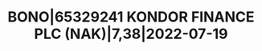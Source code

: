 ---
layout: asset
title: BONO|65329241 KONDOR FINANCE PLC (NAK)|7,38|2022-07-19
isin: XS2027393938
---